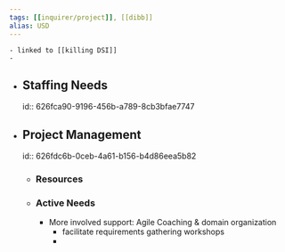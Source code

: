 ```yaml
---
tags: [[inquirer/project]], [[dibb]]
alias: USD 
---
```


	- linked to [[killing DSI]]
	-
- ## Staffing Needs
  id:: 626fca90-9196-456b-a789-8cb3bfae7747
- ## Project Management
  id:: 626fdc6b-0ceb-4a61-b156-b4d86eea5b82
	- ### Resources
	- ### Active Needs
		- More involved support: Agile Coaching & domain organization
			- facilitate requirements gathering workshops
			-